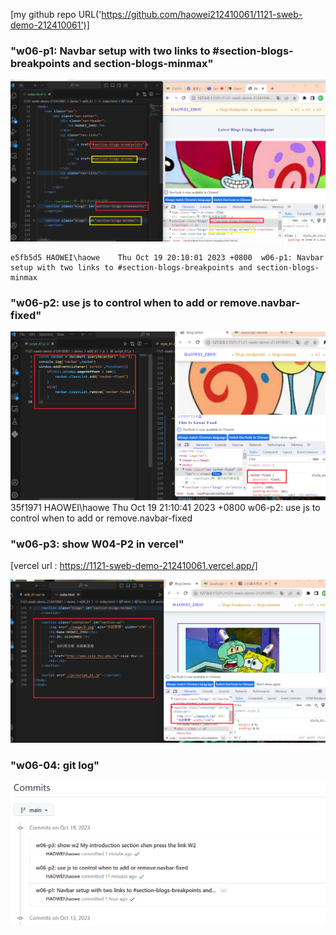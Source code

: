 [my github repo URL('https://github.com/haowei212410061/1121-sweb-demo-212410061')]

### "w06-p1: Navbar setup with two links to #section-blogs-breakpoints and section-blogs-minmax"
![](w06-p1.png)


```
e5fb5d5 HAOWEI\haowe    Thu Oct 19 20:10:01 2023 +0800  w06-p1: Navbar setup with two links to #section-blogs-breakpoints and section-blogs-minmax
```

### "w06-p2: use js to control when to add or remove.navbar-fixed"
![](w06-p2.png)
35f1971 HAOWEI\haowe    Thu Oct 19 21:10:41 2023 +0800  w06-p2: use js to control when to add or remove.navbar-fixed

### "w06-p3: show W04-P2 in vercel"
[vercel url : https://1121-sweb-demo-212410061.vercel.app/]

![](w06-p3.png)


### "w06-04: git log"
![](w06-p4.png)


